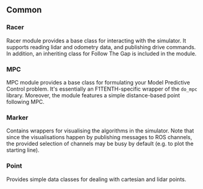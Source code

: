 ## Common

### Racer

Racer module provides a base class for interacting with the simulator. It supports reading lidar and odometry data,
and publishing drive commands. In addition, an inheriting class for Follow The Gap is included in the module.

### MPC

MPC module provides a base class for formulating your Model Predictive Control problem. It's essentially an 
F1TENTH-specific wrapper of the `do_mpc` library. Moreover, the module features a simple distance-based point following
MPC.

### Marker

Contains wrappers for visualising the algorithms in the simulator. Note that since the visualisations happen by
publishing messages to ROS channels, the provided selection of channels may be busy by default (e.g. to plot the
starting line).

### Point

Provides simple data classes for dealing with cartesian and lidar points.